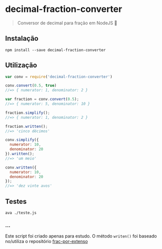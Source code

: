 # decimal-fraction-converter

> Conversor de decimal para fração em NodeJS :1234:

## Instalação

```
npm install --save decimal-fraction-converter
```

## Utilização
```javascript
var conv = require('decimal-fraction-converter')

conv.convert(0.5, true)
//=> { numerator: 1, denominator: 2 }

var fraction = conv.convert(0.5);
//=> { numerator: 5, denominator: 10 }

fraction.simplify();
//=> { numerator: 1, denominator: 2 }

fraction.written();
//=> 'cinco décimos'

conv.simplify({
  numerator: 10,
  denominator: 20
}).written();
//=> 'um meio'

conv.written({
  numerator: 10,
  denominator: 20
});
//=> 'dez vinte avos'
```

## Testes

```
ava ./teste.js
```

### ...
Este script foi criado apenas para estudo. O método `writen()` foi baseado no/utiliza o repositório [frac-por-extenso](https://github.com/theuves/frac-por-extenso)